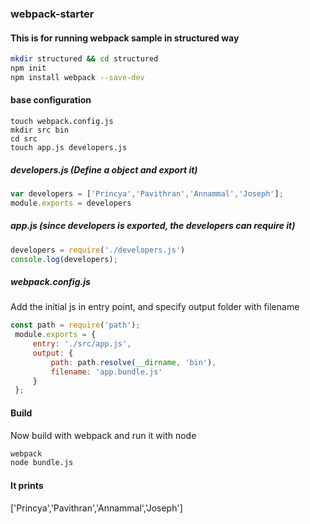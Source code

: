 ### webpack-starter

#### This is for running webpack sample in structured way
```sh
mkdir structured && cd structured
npm init
npm install webpack --save-dev
```
#### base configuration
```shell
touch webpack.config.js
mkdir src bin 
cd src
touch app.js developers.js 
```
##### developers.js (Define a object and export it)
```js
var developers = ['Princya','Pavithran','Annammal','Joseph'];
module.exports = developers
```
##### app.js (since developers is exported, the developers can require it)
```js
developers = require('./developers.js')
console.log(developers);
```
##### webpack.config.js
Add the initial js in entry point, and specify output folder with filename
```js
const path = require('path');
 module.exports = {
     entry: './src/app.js',
     output: {
         path: path.resolve(__dirname, 'bin'),
         filename: 'app.bundle.js'
     }
 };
 ```
#### Build
Now build with webpack and run it with node
```sh
webpack
node bundle.js
```
#### It prints 
['Princya','Pavithran','Annammal','Joseph']
